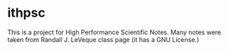 ithpsc
======

This is a project for High Performance Scientific Notes. Many notes were taken from Randall J. LeVeque class page (it has a GNU License.) 
